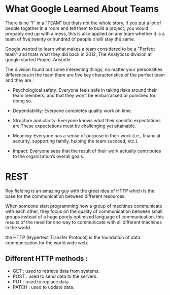 # What Google Learned About Teams
There is no "I" in a "TEAM" but thats not the whole story, if you put a lot of people togather in a room and tell them to build a project, you would propably end up with a mess, this is also applied on any team whether it is a team of five,twenty or hundred of people it will stay the same.

Google wanted to learn what makes a team considered to be a "Perfect team" and thats what they did back in 2012, The Analyticss division at google started Project Aristotle



The division found out some interesting things, no matter your personalties differences in the team there are five key characteristics of the perfect team and they are :

* Psychological safety: Everyone feels safe in taking risks around their team members, and that they won’t be embarrassed or punished for doing so.

* Dependability: Everyone completes quality work on time.

* Structure and clarity: Everyone knows what their specific expectations are.These expectations must be challenging yet attainable.

* Meaning: Everyone has a sense of purpose in their work (i.e., financial security, supporting family, helping the team succeed, etc.).

* Impact: Everyone sees that the result of their work actually contributes to the organization’s overall goals.



# REST
Roy fielding is an amazing guy with the great idea of HTTP which is the base for the communication between different resources.

When someone start programming how a group of machines communicate with each other, they focus on the quality of communication between small groups instead of a huge poorly optimized language of communication, this results of the need for one way to communicate with all different machines in the world.

the HTTP (Hypertext Transfer Protocol) is the foundation of data communication for the world wide web.

## Different HTTP methods :

* GET : used to retrieve data from systems.
* POST : used to send data to the servers.
* PUT : used to replace data.
* PATCH : used to update data.
